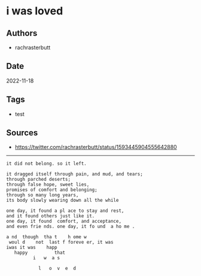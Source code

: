 # i was loved

## Authors
- rachrasterbutt

## Date
2022-11-18

## Tags
- test

## Sources
- https://twitter.com/rachrasterbutt/status/1593445904555642880

---

```
it did not belong. so it left.

it dragged itself through pain, and mud, and tears;
through parched deserts;
through false hope, sweet lies,
promises of comfort and belonging;
through so many long years,
its body slowly wearing down all the while

one day, it found a pl ace to stay and rest,
and it found others just like it.
one day, it found  comfort, and acceptance,
and even frie nds. one day, it fo und  a ho me .

a nd  though  tha t    h ome w
 woul d    not  last f foreve er, it was 
iwas it was    happ 
   happy          that 
          i   w  a s

            l   o  v  e  d
```
